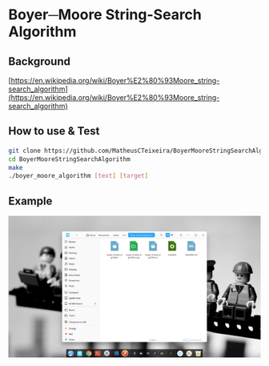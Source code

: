# Boyer─Moore String-Search Algorithm

## Background
  [https://en.wikipedia.org/wiki/Boyer%E2%80%93Moore_string-search_algorithm](https://en.wikipedia.org/wiki/Boyer%E2%80%93Moore_string-search_algorithm)
 
## How to use & Test
 ```bash
 git clone https://github.com/MatheusCTeixeira/BoyerMooreStringSearchAlgorithm
 cd BoyerMooreStringSearchAlgorithm
 make
 ./boyer_moore_algorithm [text] [target]
 ```
## Example
![Example](https://github.com/DarkMCT/host_images/blob/master/BoyerMooreAlgorithm.gif)
